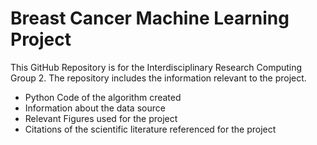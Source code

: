 # Breast Cancer Machine Learning Project
This GitHub Repository is for the Interdisciplinary Research Computing Group 2. The repository includes the information relevant to the project.

* Python Code of the algorithm created
* Information about the data source
* Relevant Figures used for the project
* Citations of the scientific literature referenced for the project